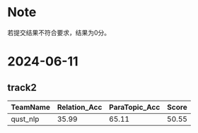 # Note 
若提交结果不符合要求，结果为0分。

# 2024-06-11
## track2
| TeamName | Relation_Acc | ParaTopic_Acc | Score |
| -------- | ------------ | ------------- | ----- |
| qust_nlp | 35.99 | 65.11 | 50.55 |
